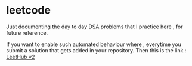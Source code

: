 # leetcode
Just documenting the day to day DSA problems that I practice here , for future reference.

If you want to enable such automated behaviour where , everytime you submit a solution that gets added in your repository.
Then this is the link :
[LeetHub v2](https://github.com/arunbhardwaj/LeetHub-2.0)
